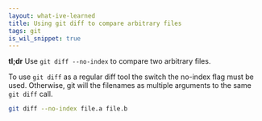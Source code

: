 ```yaml
---
layout: what-ive-learned
title: Using git diff to compare arbitrary files
tags: git
is_wil_snippet: true
---
```

**tl;dr** Use `git diff --no-index` to compare two arbitrary files.

To use `git diff` as a regular diff tool the switch the no-index flag must be used. Otherwise, git will the filenames as multiple arguments to the same `git diff` call.

```sh
git diff --no-index file.a file.b
```
